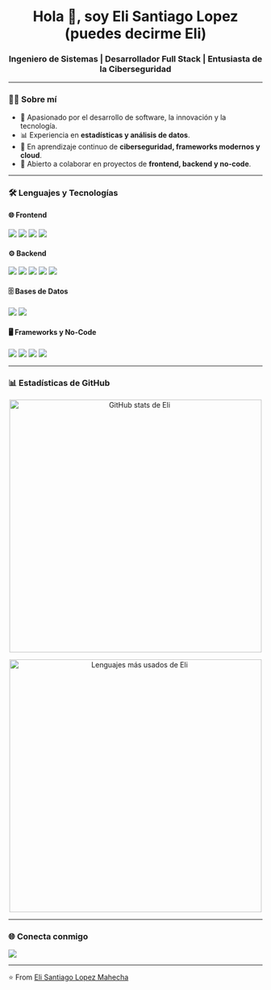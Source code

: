 <h1 align="center">Hola 👋, soy Eli Santiago Lopez (puedes decirme Eli)</h1>
<h3 align="center">Ingeniero de Sistemas | Desarrollador Full Stack | Entusiasta de la Ciberseguridad</h3>

---

### 👨‍💻 Sobre mí
- 🚀 Apasionado por el desarrollo de software, la innovación y la tecnología.  
- 📊 Experiencia en **estadísticas y análisis de datos**.  
- 🌱 En aprendizaje continuo de **ciberseguridad, frameworks modernos y cloud**.  
- 🤝 Abierto a colaborar en proyectos de **frontend, backend y no-code**.  

---

### 🛠️ Lenguajes y Tecnologías  

#### 🌐 Frontend
<p>
  <img src="https://img.shields.io/badge/HTML5-333?logo=html5&logoColor=E34F26" />
  <img src="https://img.shields.io/badge/CSS3-333?logo=css3&logoColor=1572B6" />
  <img src="https://img.shields.io/badge/TailwindCSS-333?logo=tailwindcss&logoColor=06B6D4" />
  <img src="https://img.shields.io/badge/JavaScript-333?logo=javascript&logoColor=F7DF1E" />
</p>

#### ⚙️ Backend
<p>
  <img src="https://img.shields.io/badge/Java-333?logo=java&logoColor=007396" />
  <img src="https://img.shields.io/badge/PHP-333?logo=php&logoColor=777BB4" />
  <img src="https://img.shields.io/badge/Node.js-333?logo=node.js&logoColor=339933" />
  <img src="https://img.shields.io/badge/Go-333?logo=go&logoColor=00ADD8" />
  <img src="https://img.shields.io/badge/Python-333?logo=python&logoColor=3776AB" />
</p>

#### 🗄️ Bases de Datos
<p>
  <img src="https://img.shields.io/badge/MySQL-333?logo=mysql&logoColor=4479A1" />
  <img src="https://img.shields.io/badge/PostgreSQL-333?logo=postgresql&logoColor=4169E1" />
</p>

#### 🖥️ Frameworks y No-Code
<p>
  <img src="https://img.shields.io/badge/Laravel-333?logo=laravel&logoColor=FF2D20" />
  <img src="https://img.shields.io/badge/WordPress-333?logo=wordpress&logoColor=21759B" />
  <img src="https://img.shields.io/badge/NestJS-333?logo=nestjs&logoColor=E0234E" />
  <img src="https://img.shields.io/badge/No--Code-333?logo=zapier&logoColor=FF4A00" />
</p>

---

### 📊 Estadísticas de GitHub

<div align="center">

  <!-- Card: activity -->
  <img
    src="https://github-readme-stats.vercel.app/api?username=EliSLopezM&show_icons=true&include_all_commits=true&count_private=true&theme=tokyonight&hide_border=true&cache_seconds=1800"
    alt="GitHub stats de Eli"
    width="500" />

  <!-- Card: top languages -->
  <img
    src="https://github-readme-stats.vercel.app/api/top-langs/?username=EliSLopezM&layout=compact&langs_count=8&theme=tokyonight&hide_border=true&cache_seconds=1800"
    alt="Lenguajes más usados de Eli"
    width="500" />

</div>

---

### 🌐 Conecta conmigo
<p align="left">
  <a href="https://co.linkedin.com/in/eli-santiago-lopez-mahecha-56a9861b9" target="_blank">
    <img src="https://img.shields.io/badge/LinkedIn-333?logo=linkedin&logoColor=0A66C2" />
  </a>
</p>

---

⭐️ From [Eli Santiago Lopez Mahecha](https://github.com/EliSLopezM)
